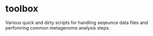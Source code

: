 # toolbox
Various quick and dirty scripts for handling seqeunce data files and perfomring common metagenome analysis steps.

